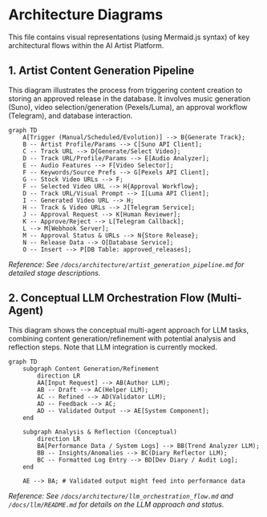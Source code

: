 # Architecture Diagrams

This file contains visual representations (using Mermaid.js syntax) of key architectural flows within the AI Artist Platform.

## 1. Artist Content Generation Pipeline

This diagram illustrates the process from triggering content creation to storing an approved release in the database. It involves music generation (Suno), video selection/generation (Pexels/Luma), an approval workflow (Telegram), and database interaction.

```mermaid
graph TD
    A[Trigger (Manual/Scheduled/Evolution)] --> B{Generate Track};
    B -- Artist Profile/Params --> C[Suno API Client];
    C -- Track URL --> D{Generate/Select Video};
    D -- Track URL/Profile/Params --> E[Audio Analyzer];
    E -- Audio Features --> F[Video Selector];
    F -- Keywords/Source Prefs --> G[Pexels API Client];
    G -- Stock Video URLs --> F;
    F -- Selected Video URL --> H{Approval Workflow};
    D -- Track URL/Visual Prompt --> I[Luma API Client];
    I -- Generated Video URL --> H;
    H -- Track & Video URLs --> J[Telegram Service];
    J -- Approval Request --> K[Human Reviewer];
    K -- Approve/Reject --> L[Telegram Callback];
    L --> M[Webhook Server];
    M -- Approval Status & URLs --> N{Store Release};
    N -- Release Data --> O[Database Service];
    O -- Insert --> P[DB Table: approved_releases];
```

*Reference: See `/docs/architecture/artist_generation_pipeline.md` for detailed stage descriptions.*

## 2. Conceptual LLM Orchestration Flow (Multi-Agent)

This diagram shows the conceptual multi-agent approach for LLM tasks, combining content generation/refinement with potential analysis and reflection steps. Note that LLM integration is currently mocked.

```mermaid
graph TD
    subgraph Content Generation/Refinement
        direction LR
        AA[Input Request] --> AB(Author LLM);
        AB -- Draft --> AC(Helper LLM);
        AC -- Refined --> AD(Validator LLM);
        AD -- Feedback --> AC;
        AD -- Validated Output --> AE[System Component];
    end

    subgraph Analysis & Reflection (Conceptual)
        direction LR
        BA[Performance Data / System Logs] --> BB(Trend Analyzer LLM);
        BB -- Insights/Anomalies --> BC(Diary Reflector LLM);
        BC -- Formatted Log Entry --> BD[Dev Diary / Audit Log];
    end

    AE --> BA; # Validated output might feed into performance data
```

*Reference: See `/docs/architecture/llm_orchestration_flow.md` and `/docs/llm/README.md` for details on the LLM approach and status.*

